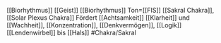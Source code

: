 [[Biorhythmus]] [[Geist]]
[[Biorhythmus]]
Ton=[[FIS]]
[[Sakral Chakra]], [[Solar Plexus Chakra]]
Fördert [[Achtsamkeit]] [[Klarheit]] und [[Wachheit]], [[Konzentration]], [[Denkvermögen]], [[Logik]]
[[Lendenwirbel]] bis [[Hals]]
#Chakra/Sakral